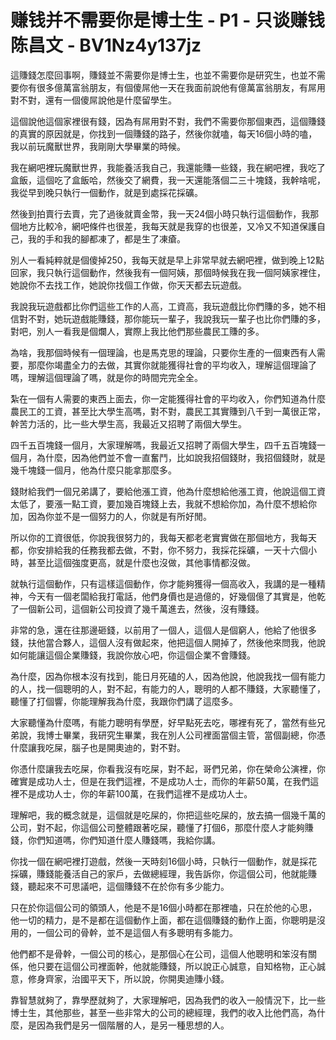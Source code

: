 # 赚钱并不需要你是博士生 - P1 - 只谈赚钱陈昌文 - BV1Nz4y137jz

這賺錢怎麼回事啊，賺錢並不需要你是博士生，也並不需要你是研究生，也並不需要你有很多億萬富翁朋友，有個傻屌他一天在我面前說他有億萬富翁朋友，有屌用對不對，還有一個傻屌說他是什麼留學生。

這個說他這個家裡很有錢，因為有屌用對不對，我們不需要你那個東西，這個賺錢的真實的原因就是，你找到一個賺錢的路子，然後你就嗑，每天16個小時的嗑，我以前玩魔獸世界，我剛剛大學畢業的時候。

我在網吧裡玩魔獸世界，我能養活我自己，我還能賺一些錢，我在網吧裡，我吃了盒飯，這個吃了盒飯哈，然後交了網費，我一天還能落個二三十塊錢，我幹啥呢，我從早到晚只執行一個動作，就是到處採花採礦。

然後到拍賣行去賣，完了過後就賣金幣，我一天24個小時只執行這個動作，我那個地方比較冷，網吧條件也很差，我每天就是我穿的也很差，又冷又不知道保護自己，我的手和我的腳都凍了，都是生了凍瘡。

別人一看純粹就是個傻掉250，我每天就是早上非常早就去網吧裡，做到晚上12點回家，我只執行這個動作，然後我有一個阿姨，那個時候我在我一個阿姨家裡住，她說你不去找工作，她說你找個工作做，你天天都去玩遊戲。

我說我玩遊戲都比你們這些工作的人高，工資高，我玩遊戲比你們賺的多，她不相信對不對，她玩遊戲能賺錢，那你能玩一輩子，我說我玩一輩子也比你們賺的多，對吧，別人一看我是個爛人，實際上我比他們那些農民工賺的多。

為啥，我那個時候有一個理論，也是馬克思的理論，只要你生產的一個東西有人需要，那麼你竭盡全力的去做，其實你就能獲得社會的平均收入，理解這個理論了嗎，理解這個理論了嗎，就是你的時間完完全全。

紮在一個有人需要的東西上面去，你一定能獲得社會的平均收入，你們知道為什麼農民工的工資，甚至比大學生高嗎，對不對，農民工其實賺到八千到一萬很正常，幹苦力活的，比一些大學生高，我最近又招聘了兩個大學生。

四千五百塊錢一個月，大家理解嗎，我最近又招聘了兩個大學生，四千五百塊錢一個月，為什麼，因為他們並不會一直奮鬥，比如說我招個錢財，我招個錢財，就是幾千塊錢一個月，他為什麼只能拿那麼多。

錢財給我們一個兄弟講了，要給他漲工資，他為什麼想給他漲工資，他說這個工資太低了，要漲一點工資，要加幾百塊錢上去，我就不想給你加，為什麼不想給你加，因為你並不是一個努力的人，你就是有所好閒。

所以你的工資很低，你說我很努力的，我每天都老老實實做在那個地方，我每天都，你安排給我的任務我都去做，不對，你不努力，我採花採礦，一天十六個小時，甚至比這個強度更高，就是什麼也沒做，其他事情都沒做。

就執行這個動作，只有這樣這個動作，你才能夠獲得一個高收入，我講的是一種精神，今天有一個老闆給我打電話，他們身價也是過億的，好幾個億了其實是，他乾了一個新公司，這個新公司投資了幾千萬進去，然後，沒有賺錢。

非常的急，還在往那邊砸錢，以前用了一個人，這個人是個窮人，他給了他很多錢，扶他當合夥人，這個人沒有做起來，他把這個人開掉了，然後他來問我，他說如何能讓這個企業賺錢，我說你放心吧，你這個企業不會賺錢。

為什麼，因為你根本沒有找到，能日月死磕的人，因為他說，他說我找一個有能力的人，找一個聰明的人，對不起，有能力的人，聰明的人都不賺錢，大家聽懂了，聽懂了打個響，你能理解我為什麼，我跟你們講了這麼多。

大家聽懂為什麼嗎，有能力聰明有學歷，好早點死去吃，哪裡有死了，當然有些兄弟說，我博士畢業，我研究生畢業，我在別人公司裡面當個主管，當個副總，你憑什麼讓我吃屎，腦子也是開奧迪的，對不對。

你憑什麼讓我去吃屎，你看我沒有吃屎，對不起，哥們兄弟，你在榮命公演裡，你確實是成功人士，但是在我們這裡，不是成功人士，而你的年薪50萬，在我們這裡不是成功人士，你的年薪100萬，在我們這裡不是成功人士。

理解吧，我的概念就是，這個就是吃屎的，你把這些吃屎的，放去搞一個幾千萬的公司，對不起，你這個公司整體跟著吃屎，聽懂了打個6，那麼什麼人才能夠賺錢，你們知道嗎，你們知道什麼人賺錢嗎，我給你講。

你找一個在網吧裡打遊戲，然後一天時刻16個小時，只執行一個動作，就是採花採礦，賺錢能養活自己的家戶，去做總經理，我告訴你，你這個公司，他就能賺錢，聽起來不可思議吧，這個賺錢不在於你有多少能力。

只在於你這個公司的領頭人，他是不是16個小時都在那裡嗑，只在於他的心思，他一切的精力，是不是都在這個動作上面，都在這個賺錢的動作上面，你聰明是沒用的，一個公司的骨幹，並不是這個人有多聰明有多能力。

他們都不是骨幹，一個公司的核心，是那個心在公司，這個人他聰明和笨沒有關係，他只要在這個公司裡面幹，他就能賺錢，所以說正心誠意，自知格物，正心誠意，修身齊家，治國平天下，所以說，你開奧迪賺小錢。

靠智慧就夠了，靠學歷就夠了，大家理解吧，因為我們的收入一般情況下，比一些博士生，其他那些，甚至一些非常大的公司的總經理，我們的收入比他們高，為什麼，是因為我們是另一個階層的人，是另一種思想的人。

